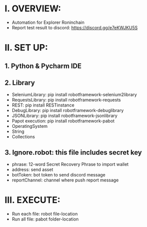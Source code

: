 # I. OVERVIEW:
- Automation for Explorer Roninchain
- Report test result to discord: https://discord.gg/e7eKWJKU5S

# II. SET UP:
## 1. Python & Pycharm IDE
## 2. Library
- SeleniumLibrary: pip install robotframework-selenium2library
- RequestsLibrary: pip install robotframework-requests
- REST: pip install RESTinstance
- DebugLibrary: pip install robotframework-debuglibrary
- JSONLibrary: pip install robotframework-jsonlibrary
- Papot execution: pip install robotframework-pabot
- OperatingSystem
- String
- Collections

## 3. Ignore.robot: this file includes secret key
- phrase: 12-word Secret Recovery Phrase to import wallet
- address: send asset
- botToken: bot token to send discord message
- reportChannel: channel where push report message

# III. EXECUTE:
- Run each file: robot file-location
- Run all file: pabot folder-location